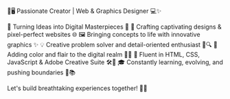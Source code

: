 🎨🖥️ Passionate Creator | Web & Graphics Designer 💻✨

🌟 Turning Ideas into Digital Masterpieces 🚀
🎨 Crafting captivating designs & pixel-perfect websites 🌐
🖼️ Bringing concepts to life with innovative graphics ✨
💡 Creative problem solver and detail-oriented enthusiast 🧠🔍
🌈 Adding color and flair to the digital realm 🎨✨
🔧 Fluent in HTML, CSS, JavaScript & Adobe Creative Suite 🛠️💼
🎓 Constantly learning, evolving, and pushing boundaries 🚀📚

Let's build breathtaking experiences together! 🌟✨
